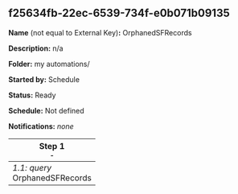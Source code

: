 ## f25634fb-22ec-6539-734f-e0b071b09135

**Name** (not equal to External Key)**:** OrphanedSFRecords

**Description:** n/a

**Folder:** my automations/

**Started by:** Schedule

**Status:** Ready

**Schedule:** Not defined

**Notifications:** _none_


| Step 1<br>_<small>-</small>_ |
| --- |
| _1.1: query_<br>OrphanedSFRecords |
